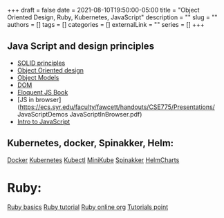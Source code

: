+++ 
draft = false
date = 2021-08-10T19:50:00-05:00
title = "Object Oriented Design, Ruby, Kubernetes, JavaScript"
description = ""
slug = ""
authors = []
tags = []
categories = []
externalLink = ""
series = []
+++

## Java Script and design principles 
* [SOLID principles](https://ecs.syr.edu/faculty/fawcett/handouts/webpages/BlogPrinciples.htm)
* [Object Oriented design](https://ecs.syr.edu/faculty/fawcett/handouts/webpages/BlogOOD.htm)
* [Object Models](https://ecs.syr.edu/faculty/fawcett/handouts/webpages/BlogObjectModels.htm)
* [DOM](https://developer.mozilla.org/en-US/docs/Web/API/Document_Object_Model/Introduction)
* [Eloquent JS Book](https://eloquentjavascript.net/)
* [JS in browser](https://ecs.syr.edu/faculty/fawcett/handouts/CSE775/Presentations/ JavaScriptDemos JavaScriptInBrowser.pdf)
* [Intro to JavaScript](https://developer.mozilla.org/en-US/docs/Web/JavaScript/A_re-introduction_to_JavaScript)

## Kubernetes, docker, Spinakker, Helm: 
 
[Docker](https://docs.docker.com/get-started/)
[Kubernetes](https://kubernetes.io/docs/home/)
[Kubectl](https://kubernetes.io/docs/reference/kubectl/overview/)
[MiniKube](https://v1-18.docs.kubernetes.io/docs/tasks/tools/install-minikube/)
[Spinakker](https://spinnaker.io/docs/guides/tutorials/videos/)
[HelmCharts](https://helm.sh/)

# Ruby:
[Ruby basics](https://www.youtube.com/watch?v=Dji9ALCgfpM)
[Ruby tutorial](https://www.javatpoint.com/ruby-tutorial)
[Ruby online org](https://www.learnrubyonline.org/en/Welcome)
[Tutorials point](https://www.tutorialspoint.com/ruby/index.htm)
